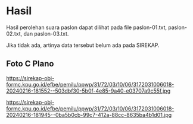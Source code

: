 # Hasil

Hasil perolehan suara paslon dapat dilihat pada file paslon-01.txt, paslon-02.txt, dan paslon-03.txt.

Jika tidak ada, artinya data tersebut belum ada pada SIREKAP.

## Foto C Plano

https://sirekap-obj-formc.kpu.go.id/efbe/pemilu/ppwp/31/72/03/10/06/3172031006018-20240216-181552--503dbf30-5b0f-4e85-9a40-e03707a9c55f.jpg

https://sirekap-obj-formc.kpu.go.id/efbe/pemilu/ppwp/31/72/03/10/06/3172031006018-20240216-181945--0ba5b0cb-99c7-412a-88cc-8635ba4b1d01.jpg
